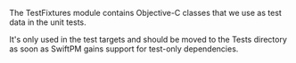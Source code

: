 The TestFixtures module contains Objective-C classes that we use as test data in the unit tests.

It's only used in the test targets and should be moved to the Tests directory as soon as SwiftPM gains support for test-only dependencies.
